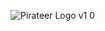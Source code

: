 ![Pirateer Logo v1 0](https://user-images.githubusercontent.com/18738486/54312279-e62e5b80-45ac-11e9-9467-47aa61b82f23.png)